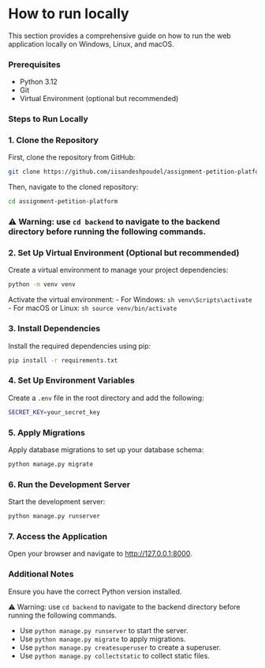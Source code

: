# How to run locally
 This section provides a comprehensive guide on how to run the web application locally on Windows, Linux, and macOS.
### Prerequisites
 - Python 3.12
 - Git
 - Virtual Environment (optional but recommended)

### Steps to Run Locally
### 1. Clone the Repository
First, clone the repository from GitHub:
```sh
git clone https://github.com/iisandeshpoudel/assignment-petition-platform.git
```
Then, navigate to the cloned repository:
```sh
cd assignment-petition-platform
```
### ⚠️ Warning: use `cd backend` to navigate to the backend directory before running the following commands.

### 2. Set Up Virtual Environment (Optional but recommended)
Create a virtual environment to manage your project dependencies:
```sh
python -m venv venv
```
Activate the virtual environment:
    - For Windows:
    ```sh
    venv\Scripts\activate
    ```
    - For macOS or Linux:
    ```sh
    source venv/bin/activate
    ```

### 3. Install Dependencies
Install the required dependencies using pip:
```sh
pip install -r requirements.txt
```
### 4. Set Up Environment Variables
Create a `.env` file in the root directory and add the following:
```sh
SECRET_KEY=your_secret_key
```
### 5. Apply Migrations

Apply database migrations to set up your database schema:
```sh
python manage.py migrate
```
### 6. Run the Development Server
Start the development server:
```sh
python manage.py runserver
```
### 7. Access the Application
Open your browser and navigate to http://127.0.0.1:8000.
### Additional Notes
Ensure you have the correct Python version installed.

⚠️ Warning: use `cd backend` to navigate to the backend directory before running the following commands.
- Use `python manage.py runserver` to start the server.
- Use `python manage.py migrate` to apply migrations.
- Use `python manage.py createsuperuser` to create a superuser.
- Use `python manage.py collectstatic` to collect static files.
